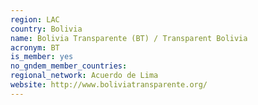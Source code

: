 ```yaml
---
region: LAC
country: Bolivia
name: Bolivia Transparente (BT) / Transparent Bolivia
acronym: BT
is_member: yes
no_gndem_member_countries: 
regional_network: Acuerdo de Lima
website: http://www.boliviatransparente.org/
---
```

